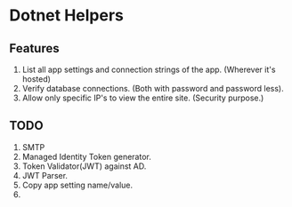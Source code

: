 # Dotnet Helpers

## Features

1. List all app settings and connection strings of the app. (Wherever it's hosted)
2. Verify database connections. (Both with password and password less).
3. Allow only specific IP's to view the entire site. (Security purpose.)



## TODO

1. SMTP 
2. Managed Identity Token generator. 
3. Token Validator(JWT) against AD.
4. JWT Parser. 
5. Copy app setting name/value.
6. 